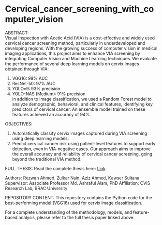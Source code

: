 # Cervical_cancer_screening_with_computer_vision

ABSTRACT:     
Visual Inspection with Acetic Acid (VIA) is a cost-effective and widely used cervical cancer screening method, particularly in underdeveloped and developing regions. With the growing success of computer vision in medical imaging applications, this project aims to enhance VIA screening by integrating Computer Vision and Machine Learning techniques. We evaluate the performance of several deep learning models on cervix images obtained through VIA:   
1. VGG16: 98% AUC
2. ResNet-50: 97% AUC
3. YOLOv9: 93% precision
4. YOLO-NAS (Medium): 91% precision    
In addition to image classification, we used a Random Forest model to analyze demographic, behavioral, and clinical features, identifying key predictors of cervical cancer. An ensemble model trained on these features achieved an accuracy of 94%.


OBJECTIVES:
1. Automatically classify cervix images captured during VIA screening using deep learning models.
2. Predict cervical cancer risk using patient-level features to support early detection, even in VIA-negative cases.
Our approach aims to improve the overall accuracy and reliability of cervical cancer screening, going beyond the traditional VIA method.

FULL THESIS: 
Read the complete thesis here: [Link](https://dspace.bracu.ac.bd:8443/xmlui/handle/10361/25092)

Authors: Rezwan Ahmed, Zulkar Nain, Aziz Ahmed, Kawser Sultana
Supervisor: Associate Professor Md. Ashraful Alam, PhD 
Affiliation: CVIS Research Lab, BRAC University

REPOSITORY CONTENT:
This repository contains the Python code for the best-performing model (VGG16) used for cervix image classification.

For a complete understanding of the methodology, models, and feature-based analysis, please refer to the full thesis paper linked above.

